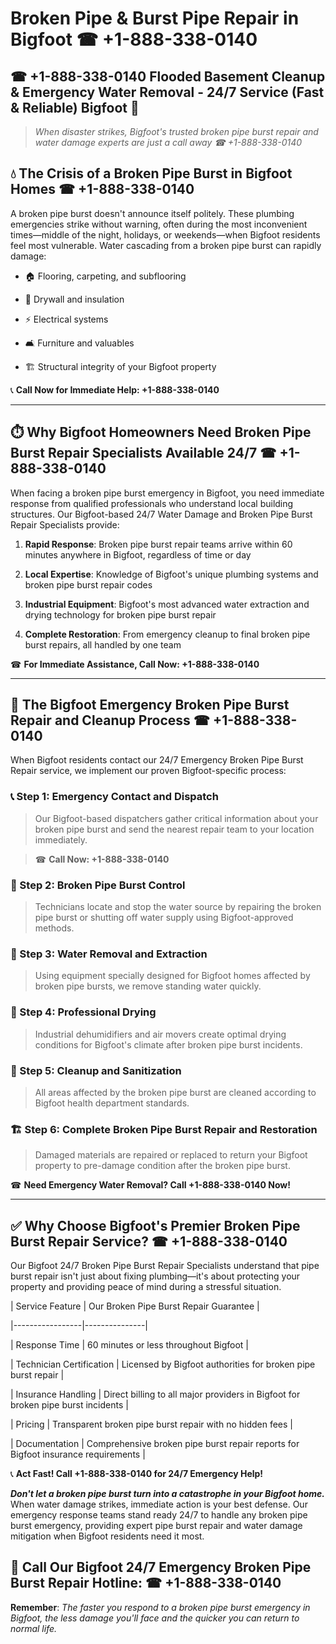 # Broken Pipe & Burst Pipe Repair in Bigfoot ☎ +1-888-338-0140  
## ☎ +1-888-338-0140 Flooded Basement Cleanup & Emergency Water Removal - 24/7 Service (Fast & Reliable) Bigfoot 🚨  

> *When disaster strikes, Bigfoot's trusted broken pipe burst repair and water damage experts are just a call away ☎ +1-888-338-0140*  

## 💧 The Crisis of a Broken Pipe Burst in Bigfoot Homes ☎ +1-888-338-0140  

A broken pipe burst doesn't announce itself politely. These plumbing emergencies strike without warning, often during the most inconvenient times—middle of the night, holidays, or weekends—when Bigfoot residents feel most vulnerable. Water cascading from a broken pipe burst can rapidly damage:  

* 🏠 Flooring, carpeting, and subflooring  
* 🧱 Drywall and insulation  
* ⚡ Electrical systems  
* 🛋️ Furniture and valuables  
* 🏗️ Structural integrity of your Bigfoot property  

📞 **Call Now for Immediate Help: +1-888-338-0140**  

---  

## ⏱️ Why Bigfoot Homeowners Need Broken Pipe Burst Repair Specialists Available 24/7 ☎ +1-888-338-0140  

When facing a broken pipe burst emergency in Bigfoot, you need immediate response from qualified professionals who understand local building structures. Our Bigfoot-based 24/7 Water Damage and Broken Pipe Burst Repair Specialists provide:  

1. **Rapid Response**: Broken pipe burst repair teams arrive within 60 minutes anywhere in Bigfoot, regardless of time or day  
2. **Local Expertise**: Knowledge of Bigfoot's unique plumbing systems and broken pipe burst repair codes  
3. **Industrial Equipment**: Bigfoot's most advanced water extraction and drying technology for broken pipe burst repair  
4. **Complete Restoration**: From emergency cleanup to final broken pipe burst repairs, all handled by one team  

☎ **For Immediate Assistance, Call Now: +1-888-338-0140**  

---  

## 🔧 The Bigfoot Emergency Broken Pipe Burst Repair and Cleanup Process ☎ +1-888-338-0140  

When Bigfoot residents contact our 24/7 Emergency Broken Pipe Burst Repair service, we implement our proven Bigfoot-specific process:  

### 📞 Step 1: Emergency Contact and Dispatch  
> Our Bigfoot-based dispatchers gather critical information about your broken pipe burst and send the nearest repair team to your location immediately.  
> ☎ **Call Now: +1-888-338-0140**  

### 🚿 Step 2: Broken Pipe Burst Control  
> Technicians locate and stop the water source by repairing the broken pipe burst or shutting off water supply using Bigfoot-approved methods.  

### 🌊 Step 3: Water Removal and Extraction  
> Using equipment specially designed for Bigfoot homes affected by broken pipe bursts, we remove standing water quickly.  

### 💨 Step 4: Professional Drying  
> Industrial dehumidifiers and air movers create optimal drying conditions for Bigfoot's climate after broken pipe burst incidents.  

### 🧼 Step 5: Cleanup and Sanitization  
> All areas affected by the broken pipe burst are cleaned according to Bigfoot health department standards.  

### 🏗️ Step 6: Complete Broken Pipe Burst Repair and Restoration  
> Damaged materials are repaired or replaced to return your Bigfoot property to pre-damage condition after the broken pipe burst.  

☎ **Need Emergency Water Removal? Call +1-888-338-0140 Now!**  

---  

## ✅ Why Choose Bigfoot's Premier Broken Pipe Burst Repair Service? ☎ +1-888-338-0140  

Our Bigfoot 24/7 Broken Pipe Burst Repair Specialists understand that pipe burst repair isn't just about fixing plumbing—it's about protecting your property and providing peace of mind during a stressful situation.  

| Service Feature | Our Broken Pipe Burst Repair Guarantee |  
|-----------------|---------------|  
| Response Time | 60 minutes or less throughout Bigfoot |  
| Technician Certification | Licensed by Bigfoot authorities for broken pipe burst repair |  
| Insurance Handling | Direct billing to all major providers in Bigfoot for broken pipe burst incidents |  
| Pricing | Transparent broken pipe burst repair with no hidden fees |  
| Documentation | Comprehensive broken pipe burst repair reports for Bigfoot insurance requirements |  

📞 **Act Fast! Call +1-888-338-0140 for 24/7 Emergency Help!**  

***Don't let a broken pipe burst turn into a catastrophe in your Bigfoot home.*** When water damage strikes, immediate action is your best defense. Our emergency response teams stand ready 24/7 to handle any broken pipe burst emergency, providing expert pipe burst repair and water damage mitigation when Bigfoot residents need it most.  

## 📱 Call Our Bigfoot 24/7 Emergency Broken Pipe Burst Repair Hotline: ☎ +1-888-338-0140  

**Remember**: *The faster you respond to a broken pipe burst emergency in Bigfoot, the less damage you'll face and the quicker you can return to normal life.*